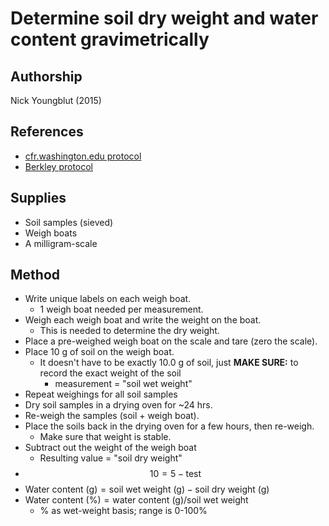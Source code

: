 Determine soil dry weight and water content gravimetrically
===========================================================

## Authorship 

Nick Youngblut (2015)


## References

* [cfr.washington.edu protocol](http://www.cfr.washington.edu/classes.esrm.410/moisture.htm)
* [Berkley protocol](http://nature.berkeley.edu/soilmicro/methods/Soil%20moisture%20content.pdf)

## Supplies

* Soil samples (sieved)
* Weigh boats
* A milligram-scale 


## Method

* Write unique labels on each weigh boat.
	* 1 weigh boat needed per measurement.
* Weigh each weigh boat and write the weight on the boat.
	* This is needed to determine the dry weight.
* Place a pre-weighed weigh boat on the scale and tare (zero the scale).	
* Place 10 g of soil on the weigh boat.
	* It doesn't have to be exactly 10.0 g of soil, 
	just __MAKE SURE:__ to record the exact weight of the soil 
		* measurement = "soil wet weight"
* Repeat weighings for all soil samples		
* Dry soil samples in a drying oven for ~24 hrs.
* Re-weigh the samples (soil + weigh boat).
* Place the soils back in the drying oven for a few hours, then re-weigh.
	* Make sure that weight is stable.
* Subtract out the weight of the weigh boat
	* Resulting value = "soil dry weight"
* $$ 10 =  5 - \text{test} $$
* $\text{Water content (g)}  =  \text{soil wet weight (g)} - \text{soil dry weight (g)}$
* $\text{Water content (%)}  =  \text{water content (g)} / \text{soil wet weight}$
	* % as wet-weight basis; range is 0-100%
	
